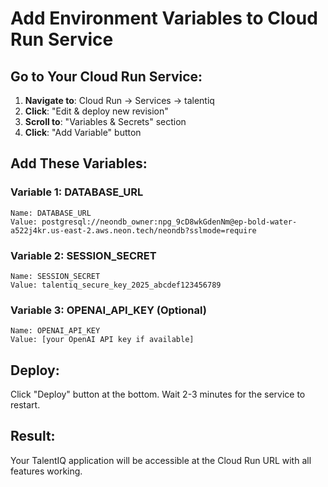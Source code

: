 # Add Environment Variables to Cloud Run Service

## Go to Your Cloud Run Service:

1. **Navigate to**: Cloud Run → Services → talentiq
2. **Click**: "Edit & deploy new revision"
3. **Scroll to**: "Variables & Secrets" section
4. **Click**: "Add Variable" button

## Add These Variables:

### Variable 1: DATABASE_URL
```
Name: DATABASE_URL
Value: postgresql://neondb_owner:npg_9cD8wkGdenNm@ep-bold-water-a522j4kr.us-east-2.aws.neon.tech/neondb?sslmode=require
```

### Variable 2: SESSION_SECRET
```
Name: SESSION_SECRET
Value: talentiq_secure_key_2025_abcdef123456789
```

### Variable 3: OPENAI_API_KEY (Optional)
```
Name: OPENAI_API_KEY
Value: [your OpenAI API key if available]
```

## Deploy:
Click "Deploy" button at the bottom. Wait 2-3 minutes for the service to restart.

## Result:
Your TalentIQ application will be accessible at the Cloud Run URL with all features working.
